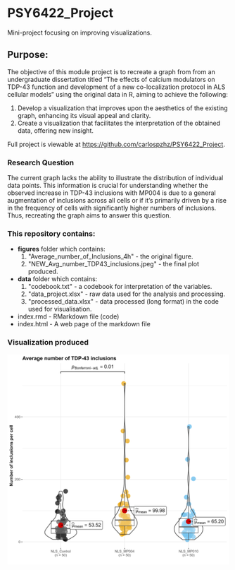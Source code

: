 # PSY6422_Project
Mini-project focusing on improving visualizations.

## Purpose:
The objective of this module project is to recreate a graph from from an undergraduate dissertation titled “The effects of calcium modulators on TDP-43 function and development of a new co-localization protocol in ALS cellular models” using the original data in R, aiming to achieve the following:
1. Develop a visualization that improves upon the aesthetics of the existing graph, enhancing its visual appeal and clarity.
2. Create a visualization that facilitates the interpretation of the obtained data, offering new insight.

Full project is viewable at https://github.com/carlospzhz/PSY6422_Project.

### Research Question
The current graph lacks the ability to illustrate the distribution of individual data points. This information is crucial for understanding whether the observed increase in TDP-43 inclusions with MP004 is due to a general augmentation of inclusions across all cells or if it’s primarily driven by a rise in the frequency of cells with significantly higher numbers of inclusions. Thus, recreating the graph aims to answer this question.

### This repository contains:
- **figures** folder which contains:
  1. "Average_number_of_Inclusions_4h" - the original figure.
  2. "NEW_Avg_number_TDP43_inclusions.jpeg" - the final plot produced.
- **data** folder which contains:
  1. "codebook.txt" - a codebook for interpretation of the variables.
  2. "data_project.xlsx" - raw data used for the analysis and processing.
  3. "processed_data.xlsx" - data processed (long format) in the code used for visualisation.
- index.rmd - RMarkdown file (code)
- index.html - A web page of the markdown file


### Visualization produced
![](figures/NEW_Avg_number_TDP43_inclusions.jpeg)
